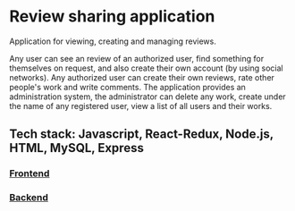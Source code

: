 # Review sharing application

Application for viewing, creating and managing reviews.

Any user can see an review of an authorized user, find something for themselves on request, and also create their own account (by using social networks). Any authorized user can create their own reviews, rate other people's work and write comments.
The application provides an administration system, the administrator can delete any work, create under the name of any registered user, view a list of all users and their works.

## Tech stack: Javascript, React-Redux, Node.js, HTML, MySQL, Express

### [Frontend](https://github.com/loqumi/Review-Sharing-frontend)
### [Backend](https://github.com/loqumi/Review-Sharing-backend)
